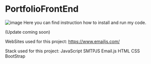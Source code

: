 # PortfolioFrontEnd
![image](https://github.com/pstaron/PortfolioFrontEnd/assets/25846311/f3571698-f7a1-4f77-ae83-a61fb6f6462b)
Here you can find instruction how to install and run my code.

(Update coming soon)

WebSites used for this project: 
https://www.emailjs.com/


Stack used for this project:
JavaScript
SMTPJS
Email.js
HTML
CSS
BootStrap


